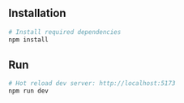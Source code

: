## Installation

```sh
# Install required dependencies
npm install
```

## Run

```sh
# Hot reload dev server: http://localhost:5173
npm run dev
```
